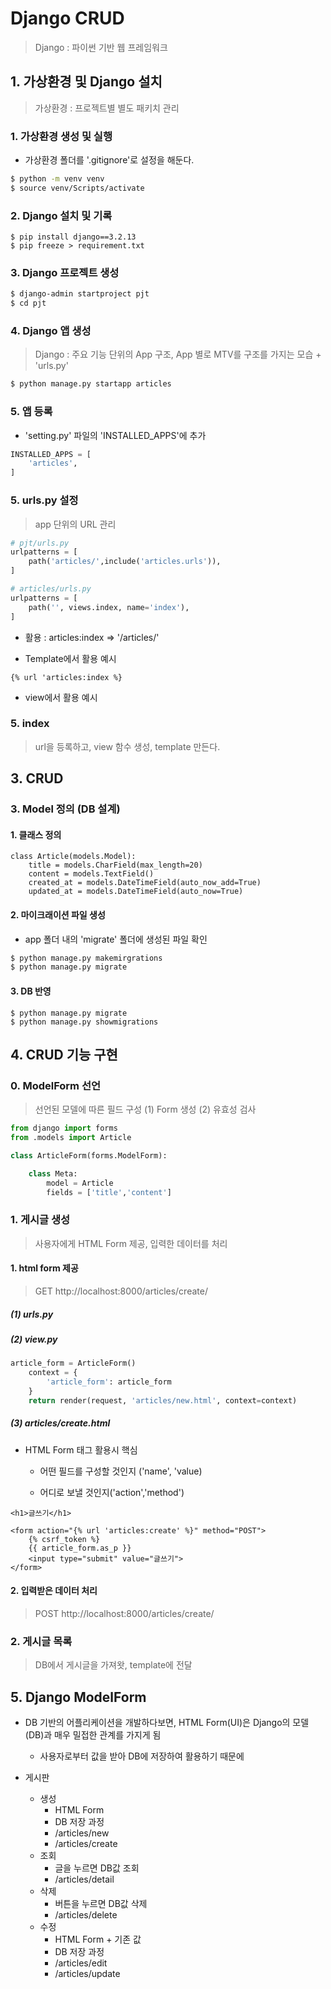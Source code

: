 # Django CRUD

> Django : 파이썬 기반 웹 프레임워크

## 1. 가상환경 및 Django 설치

> 가상환경 : 프로젝트별 별도 패키치 관리

### 1. 가상환경 생성 및 실행

* 가상환경 폴더를 '.gitignore'로 설정을 해둔다.
```bash
$ python -m venv venv
$ source venv/Scripts/activate
```

### 2. Django 설치 및 기록

```
$ pip install django==3.2.13
$ pip freeze > requirement.txt
```

### 3. Django 프로젝트 생성

```bash
$ django-admin startproject pjt
$ cd pjt
```

### 4. Django 앱 생성

> Django : 주요 기능 단위의 App 구조, App 별로 MTV를 구조를 가지는 모습 + 'urls.py'

```bash
$ python manage.py startapp articles
```
### 5. 앱 등록
* 'setting.py' 파일의 'INSTALLED_APPS'에 추가
```python
INSTALLED_APPS = [
    'articles',
]
```
### 5. urls.py 설정

> app 단위의 URL 관리
```python
# pjt/urls.py
urlpatterns = [
    path('articles/',include('articles.urls')),
]
```

```python
# articles/urls.py
urlpatterns = [
    path('', views.index, name='index'),
]
```

* 활용 : articles:index => '/articles/'

* Template에서 활용 예시
```django
{% url 'articles:index %}
```
* view에서 활용 예시


### 5. index

> url을 등록하고, view 함수 생성, template 만든다.

## 3. CRUD

### 3. Model 정의 (DB 설계)

#### 1. 클래스 정의
```
class Article(models.Model):
    title = models.CharField(max_length=20)
    content = models.TextField()
    created_at = models.DateTimeField(auto_now_add=True)
    updated_at = models.DateTimeField(auto_now=True)
```

#### 2. 마이크래이션 파일 생성

* app 폴더 내의 'migrate' 폴더에 생성된 파일 확인
```bash
$ python manage.py makemirgrations
$ python manage.py migrate
```

#### 3. DB 반영
```
$ python manage.py migrate
$ python manage.py showmigrations
```

## 4. CRUD 기능 구현

### 0. ModelForm 선언

> 선언된 모델에 따른 필드 구성 (1) Form 생성 (2) 유효성 검사

```python
from django import forms
from .models import Article

class ArticleForm(forms.ModelForm):

    class Meta:
        model = Article
        fields = ['title','content']
```

### 1. 게시글 생성

> 사용자에게 HTML Form 제공, 입력한 데이터를 처리

#### 1. html form 제공

> GET http://localhost:8000/articles/create/

##### (1) urls.py

##### (2) view.py

```python
article_form = ArticleForm()
    context = {
        'article_form': article_form
    }
    return render(request, 'articles/new.html', context=context)    
```

##### (3) articles/create.html

* HTML Form 태그 활용시 핵심
    * 어떤 필드를 구성할 것인지 ('name', 'value)
    
    * 어디로 보낼 것인지('action','method')

```django
<h1>글쓰기</h1>

<form action="{% url 'articles:create' %}" method="POST">
    {% csrf_token %}
    {{ article_form.as_p }}
    <input type="submit" value="글쓰기"> 
</form>
```

#### 2. 입력받은 데이터 처리

> POST http://localhost:8000/articles/create/

### 2. 게시글 목록

> DB에서 게시글을 가져왓, template에 전달

## 5. Django ModelForm
* DB 기반의 어플리케이션을 개발하다보면, HTML Form(UI)은 Django의 모델(DB)과 매우 밀접한 관계를 가지게 됨
    * 사용자로부터 값을 받아 DB에 저장하여 활용하기 때문에




* 게시판
    * 생성
        * HTML Form
        * DB 저장 과정
        * /articles/new
        * /articles/create
    * 조회
        * 글을 누르면 DB값 조회
        * /articles/detail
    * 삭제
        * 버튼을 누르면 DB값 삭제
        * /articles/delete
    * 수정
        * HTML Form + 기존 값
        * DB 저장 과정
        * /articles/edit
        * /articles/update